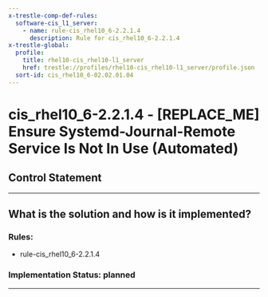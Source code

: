 ```yaml
---
x-trestle-comp-def-rules:
  software-cis_l1_server:
    - name: rule-cis_rhel10_6-2.2.1.4
      description: Rule for cis_rhel10_6-2.2.1.4
x-trestle-global:
  profile:
    title: rhel10-cis_rhel10-l1_server
    href: trestle://profiles/rhel10-cis_rhel10-l1_server/profile.json
  sort-id: cis_rhel10_6-02.02.01.04
---
```


# cis_rhel10_6-2.2.1.4 - \[REPLACE_ME\] Ensure Systemd-Journal-Remote Service Is Not In Use (Automated)

## Control Statement

______________________________________________________________________

## What is the solution and how is it implemented?

<!-- For implementation status enter one of: implemented, partial, planned, alternative, not-applicable -->

<!-- Note that the list of rules under ### Rules: is read-only and changes will not be captured after assembly to JSON -->

<!-- Add control implementation description here for control: cis_rhel10_6-2.2.1.4 -->

### Rules:

  - rule-cis_rhel10_6-2.2.1.4

### Implementation Status: planned

______________________________________________________________________
